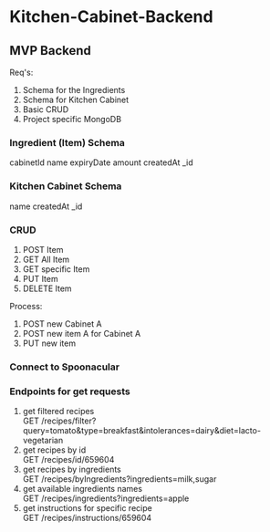 # Kitchen-Cabinet-Backend

## MVP Backend

Req's:

1. Schema for the Ingredients
2. Schema for Kitchen Cabinet
3. Basic CRUD
4. Project specific MongoDB

### Ingredient (Item) Schema

cabinetId
name
expiryDate
amount
createdAt
\_id

### Kitchen Cabinet Schema

name
createdAt
\_id

### CRUD

1. POST Item
2. GET All Item
3. GET specific Item
4. PUT Item
5. DELETE Item

Process:

1. POST new Cabinet A
2. POST new item A for Cabinet A
3. PUT new item

### Connect to Spoonacular

### Endpoints for get requests

1. get filtered recipes\
   GET /recipes/filter?query=tomato&type=breakfast&intolerances=dairy&diet=lacto-vegetarian
2. get recipes by id\
   GET /recipes/id/659604
3. get recipes by ingredients\
   GET /recipes/byIngredients?ingredients=milk,sugar
4. get available ingredients names\
   GET /recipes/ingredients?ingredients=apple
5. get instructions for specific recipe\
   GET /recipes/instructions/659604
